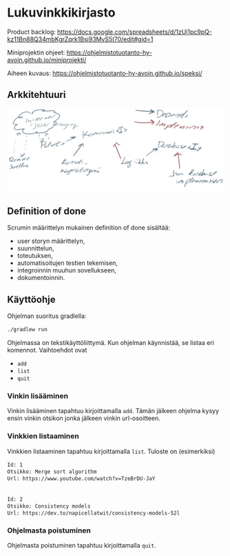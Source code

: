 # Lukuvinkkikirjasto

Product backlog:
<https://docs.google.com/spreadsheets/d/1zUi1pc9pQ-kz11Bn88Q34mbKgrZqrk1Bsj93MvS5I70/edit#gid=1>

Miniprojektin ohjeet: <https://ohjelmistotuotanto-hy-avoin.github.io/miniprojekti/>

Aiheen kuvaus: <https://ohjelmistotuotanto-hy-avoin.github.io/speksi/>

## Arkkitehtuuri

![arkkitehtuuri](docs/arkkitehtuuri.jpg)

## Definition of done

Scrumin määrittelyn mukainen definition of done sisältää:

- user storyn määrittelyn,
- suunnittelun,
- toteutuksen,
- automatisoitujen testien tekemisen,
- integroinnin muuhun sovellukseen,
- dokumentoinnin.

## Käyttöohje

Ohjelman suoritus gradlella:

```bash
./gradlew run
```

Ohjelmassa on tekstikäyttöliittymä. Kun ohjelman käynnistää, se listaa eri komennot. Vaihtoehdot ovat

- `add`
- `list`
- `quit`

### Vinkin lisääminen

Vinkin lisääminen tapahtuu kirjoittamalla `add`. Tämän jälkeen ohjelma kysyy ensin vinkin otsikon jonka jälkeen vinkin url-osoitteen.

### Vinkkien listaaminen

Vinkkien listaaminen tapahtuu kirjoittamalla `list`. Tuloste on (esimerkiksi)

```text
Id: 1
Otsikko: Merge sort algorithm
Url: https://www.youtube.com/watch?v=TzeBrDU-JaY


Id: 2
Otsikko: Consistency models
Url: https://dev.to/napicellatwit/consistency-models-52l
```

### Ohjelmasta poistuminen

Ohjelmasta poistuminen tapahtuu kirjoittamalla `quit`.
